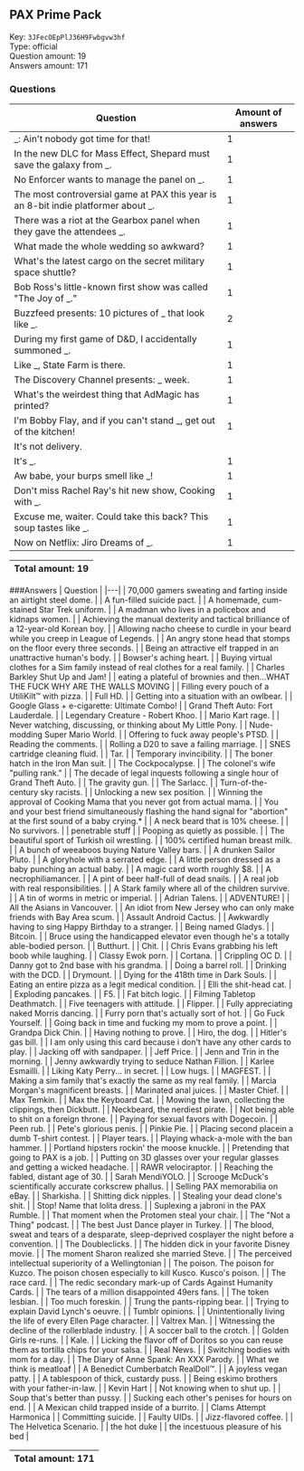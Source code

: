 ## PAX Prime Pack
Key: `3JFecOEpPlJ36H9Fwbgvw3hf`  
Type: official  
Question amount: 19  
Answers amount: 171
### Questions
| Question | Amount of answers |
|---|---|
| _: Ain't nobody got time for that! | 1 |
| In the new DLC for Mass Effect, Shepard must save the galaxy from _. | 1 |
| No Enforcer wants to manage the panel on _. | 1 |
| The most controversial game at PAX this year is an 8-bit indie platformer about _. | 1 |
| There was a riot at the Gearbox panel when they gave the attendees _. | 1 |
| What made the whole wedding so awkward? | 1 |
| What's the latest cargo on the secret military space shuttle? | 1 |
| Bob Ross's little-known first show was called "The Joy of _." | 1 |
| Buzzfeed presents: 10 pictures of _ that look like _. | 2 |
| During my first game of D&D, I accidentally summoned _. | 1 |
| Like _, State Farm is there. | 1 |
| The Discovery Channel presents: _ week. | 1 |
| What's the weirdest thing that AdMagic has printed? | 1 |
| I'm Bobby Flay, and if you can't stand _, get out of the kitchen! | 1 |
| It's not delivery.
It's _. | 1 |
| Aw babe, your burps smell like _! | 1 |
| Don't miss Rachel Ray's hit new show, Cooking with _. | 1 |
| Excuse me, waiter. Could take this back? This soup tastes like _. | 1 |
| Now on Netflix: Jiro Dreams of _. | 1 |

|Total amount: 19|
|---|
###Answers
| Question |
|---|
| 70,000 gamers sweating and farting inside an airtight steel dome. |
| A fun-filled suicide pact. |
| A homemade, cum-stained Star Trek uniform. |
| A madman who lives in a policebox and kidnaps women. |
| Achieving the manual dexterity and tactical brilliance of a 12-year-old Korean boy. |
| Allowing nacho cheese to curdle in your beard while you creep in League of Legends. |
| An angry stone head that stomps on the floor every three seconds. |
| Being an attractive elf trapped in an unattractive human's body. |
| Bowser's aching heart. |
| Buying virtual clothes for a Sim family instead of real clothes for a real family. |
| Charles Barkley Shut Up and Jam! |
| eating a plateful of brownies and then...WHAT THE FUCK WHY ARE THE WALLS MOVING |
| Filling every pouch of a UtiliKilt™ with pizza. |
| Full HD. |
| Getting into a situation with an owlbear. |
| Google Glass + e-cigarette: Ultimate Combo! |
| Grand Theft Auto: Fort Lauderdale. |
| Legendary Creature - Robert Khoo. |
| Mario Kart rage. |
| Never watching, discussing, or thinking about My Little Pony. |
| Nude-modding Super Mario World. |
| Offering to fuck away people's PTSD. |
| Reading the comments. |
| Rolling a D20 to save a failing marriage. |
| SNES cartridge cleaning fluid. |
| Tar. |
| Temporary invincibility. |
| The boner hatch in the Iron Man suit. |
| The Cockpocalypse. |
| The colonel's wife "pulling rank." |
| The decade of legal inquests following a single hour of Grand Theft Auto. |
| The gravity gun. |
| The Sarlacc. |
| Turn-of-the-century sky racists. |
| Unlocking a new sex position. |
| Winning the approval of Cooking Mama that you never got from actual mama. |
| You and your best friend simultaneously flashing the hand signal for "abortion" at the first sound of a baby crying.* |
| A neck beard that is 10% cheese. |
| No survivors. |
| penetrable stuff |
| Pooping as quietly as possible. |
| The beautiful sport of Turkish oil wrestling. |
| 100% certified human breast milk. |
| A bunch of weeaboos buying Nature Valley bars. |
| A drunken Sailor Pluto. |
| A gloryhole with a serrated edge. |
| A little person dressed as a baby punching an actual baby. |
| A magic card worth roughly $8. |
| A necrophiliamancer. |
| A pint of beer half-full of dead snails. |
| A real job with real responsibilities. |
| A Stark family where all of the children survive. |
| A tin of worms in metric or imperial. |
| Adrian Talens. |
| ADVENTURE! |
| All the Asians in Vancouver. |
| An idiot from New Jersey who can only make friends with Bay Area scum. |
| Assault Android Cactus. |
| Awkwardly having to sing Happy Birthday to a stranger. |
| Being named Gladys. |
| Bitcoin. |
| Bruce using the handicapped elevator even though he's a totally able-bodied person. |
| Butthurt. |
| Chit. |
| Chris Evans grabbing his left boob while laughing. |
| Classy Ewok porn. |
| Cortana. |
| Crippling OC D. |
| Danny got to 2nd base with his grandma. |
| Doing a barrel roll. |
| Drinking with the DCD. |
| Drymount. |
| Dying for the 418th time in Dark Souls. |
| Eating an entire pizza as a legit medical condition. |
| Elli the shit-head cat. |
| Exploding pancakes. |
| F5. |
| Fat bitch logic. |
| Filming Tabletop Deathmatch. |
| Five teenagers with attitude. |
| Flipper. |
| Fully appreciating naked Morris dancing. |
| Furry porn that's actually sort of hot. |
| Go Fuck Yourself. |
| Going back in time and fucking my mom to prove a point. |
| Grandpa Dick Chin. |
| Having nothing to prove. |
| Hiro, the dog. |
| Hitler's gas bill. |
| I am only using this card because i don't have any other cards to play. |
| Jacking off with sandpaper. |
| Jeff Price. |
| Jenn and Trin in the morning. |
| Jenny awkwardly trying to seduce Nathan Fillion. |
| Karlee Esmailli. |
| Liking Katy Perry... in secret. |
| Low hugs. |
| MAGFEST. |
| Making a sim family that's exactly the same as my real family. |
| Marcia Morgan's magnificent breasts. |
| Marinated anal juices. |
| Master Chief. |
| Max Temkin. |
| Max the Keyboard Cat. |
| Mowing the lawn, collecting the clippings, then Dickbutt. |
| Neckbeard, the nerdiest pirate. |
| Not being able to shit on a foreign throne. |
| Paying for sexual favors with Dogecoin. |
| Peen rub. |
| Pete's glorious penis. |
| Pinkie Pie. |
| Placing second placein a dumb T-shirt contest. |
| Player tears. |
| Playing whack-a-mole with the ban hammer. |
| Portland hipsters rockin' the moose knuckle. |
| Pretending that going to PAX is a job. |
| Putting on 3D glasses over your regular glasses and getting a wicked headache. |
| RAWR velociraptor. |
| Reaching the fabled, distant age of 30. |
| Sarah MendiYOLO. |
| Scrooge McDuck's scientifically accurate corkscrew phallus. |
| Selling PAX memorabilia on eBay. |
| Sharkisha. |
| Shitting dick nipples. |
| Stealing your dead clone's shit. |
| Stop! Name that lolita dress. |
| Suplexing a jabroni in the PAX Rumble. |
| That moment when the Protomen steal your chair. |
| The "Not a Thing" podcast. |
| The best Just Dance player in Turkey. |
| The blood, sweat and tears of a desparate, sleep-deprived cosplayer the night before a convention. |
| The Doubleclicks. |
| The hidden dick in your favorite Disney movie. |
| The moment Sharon realized she married Steve. |
| The perceived intellectual superiority of a Wellingtonian |
| The poison. The poison for Kuzco. The poison chosen especially to kill Kusco. Kusco's poison. |
| The race card. |
| The redic secondary mark-up of Cards Against Humanity Cards. |
| The tears of a million disappointed 49ers fans. |
| The token lesbian. |
| Too much foreskin. |
| Trung the pants-ripping bear. |
| Trying to explain David Lynch's oeuvre. |
| Tumblr opinions. |
| Unintentionally living the life of every Ellen Page character. |
| Valtrex Man. |
| Witnessing the decline of the rollerblade industry. |
| A soccer ball to the crotch. |
| Golden Girls re-runs. |
| Kale. |
| Licking the flavor off of Doritos so you can reuse them as tortilla chips for your salsa. |
| Real News. |
| Switching bodies with mom for a day. |
| The Diary of Anne Spank: An XXX Parody. |
| What we think is meatloaf |
| A Benedict Cumberbatch RealDoll™. |
| A joyless vegan patty. |
| A tablespoon of thick, custardy puss. |
| Being eskimo brothers with your father-in-law. |
| Kevin Hart |
| Not knowing when to shut up. |
| Soup that's better than pussy. |
| Sucking each other's penises for hours on end. |
| A Mexican child trapped inside of a burrito. |
| Clams Attempt Harmonica |
| Committing suicide. |
| Faulty UIDs. |
| Jizz-flavored coffee. |
| The Helvetica Scenario. |
| the hot duke |
| the incestuous pleasure of his bed |

|Total amount: 171|
|---|